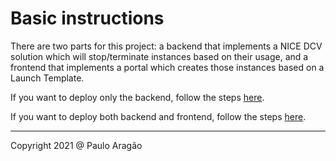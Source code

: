 # Basic instructions

There are two parts for this project: a backend that implements a NICE DCV solution which will stop/terminate instances based on their usage, and a frontend that implements a portal which creates those instances based on a Launch Template. 

If you want to deploy only the backend, follow the steps [here](https://www.github.com/paragao/pcluster-dcv-amplify/dcv-backend). 

If you want to deploy both backend and frontend, follow the steps [here](https://www.github.com/paragao/pcluster-dcv-amplify/frontend).

---
Copyright 2021 @ Paulo Aragão 
